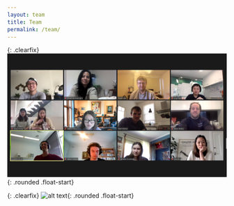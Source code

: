 ```yaml
---
layout: team
title: Team
permalink: /team/
---
```


{: .clearfix}
![alt text](/images/lab-photos/09102020_lablunch.png){: .rounded .float-start} 

{: .clearfix}
![alt text](/images/lab-photos/IMG_5295.HEIC){: .rounded .float-start} 
